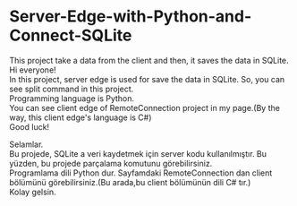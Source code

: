 # Server-Edge-with-Python-and-Connect-SQLite
This project take a data from the client and then, it saves the data in SQLite.
<br>
Hi everyone!<br>
In this project, server edge is used for save the data in SQLite. So, you can see split command in this project.<br>
Programming language is Python.<br>
You can see client edge of RemoteConnection project in my page.(By the way, this client edge's language is C#)<br>
Good luck!<br>

Selamlar. <br>
Bu projede, SQLite a veri kaydetmek için server kodu kullanılmıştır. Bu yüzden, bu projede parçalama komutunu görebilirsiniz.<br>
Programlama dili Python dur.
Sayfamdaki RemoteConnection dan client bölümünü görebilirsiniz.(Bu arada,bu client bölümünün dili C# tır.)<br>
Kolay gelsin.
